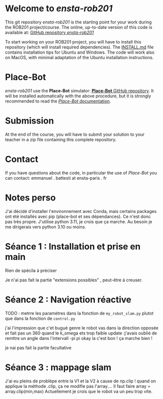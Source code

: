# Welcome to *ensta-rob201*

This git repository *ensta-rob201* is the starting point for your work during the ROB201 project/course. The online, up-to-date version of this code is available at: [GitHub repository *ensta-rob201*](https://github.com/emmanuel-battesti/ensta-rob201)

To start working on your ROB201 project, you will have to install this repository (which will install required dependencies). The [INSTALL.md](INSTALL.md) file contains installation tips for Ubuntu and Windows. The code will work also on MacOS, with minimal adaptation of the Ubuntu installation instructions.

# Place-Bot

*ensta-rob201* use the **Place-Bot** simulator: [**Place-Bot** GitHub repository](https://github.com/emmanuel-battesti/place-bot). It will be installed automatically with the above procedure, but it is strongly recommended to read the [*Place-Bot* documentation](https://github.com/emmanuel-battesti/place-bot#readme).


# Submission

At the end of the course, you will have to submit your solution to your teacher in a zip file containing this complete repository. 

# Contact

If you have questions about the code, in particular the use of *Place-Bot* you can contact: emmanuel . battesti at ensta-paris . fr

# Notes perso

J'ai décidé d'installer l'environnement avec Conda, mais certains packages ont été installés avec pip (place-bot et ses dépendances). Ce n'est donc pas très propre. J'utilise python 3.11, je crois que ça marche. Au besoin je me dirigerais vers python 3.10 ou moins.

# Séance 1 : Installation et prise en main

Rien de spécila à préciser

Je n'ai pas fait la partie "extensions possibles" , peut-être à creuser.

# Séance 2 : Navigation réactive

TODO : metrre les paramètres dans la fonction de `my_robot_slam.py` plutot que dans la fonction de `control.py`


j'ai l'impression que c'et bugué genre le robot vas dans la direction opposée et fait pas un 360 quand le k_omega ets trop faible
update :j'avais oublié de remttre un angle dans l'intervall -pi pi
okay la c'est bon ! ça marche bien !

je nai pas fait la partie facultative

# Séance 3 : mappage slam

J'ai eu pleins de problèpe entre la V1 et la V2 à cause de np.clip ! quand on applique la méthode .clip, ça ne modifie pas l'array....
Il faut faire array = array.clip(min,max)
Actuellement je crois que le robot va un peu trop vite.
